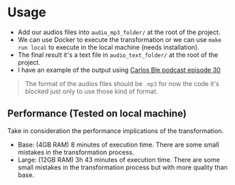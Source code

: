 # Usage

- Add our audios files into `audio_mp3_folder/` at the root of the project.
- We can use Docker to execute the transformation or we can use `make run local` to execute in the local machine (needs installation).
- The final result it's a text file in `audio_text_folder/` at the root of the project.
- I have an example of the output using [Carlos Ble podcast episode 30](./ep30-podcast-carlos-ble.txt)

> The format of the audios files should be `.mp3` for now the code it's blocked just only to use those kind of format.

## Performance (Tested on local machine)

Take in consideration the performance implications of the transformation.

- Base: (4GB RAM) 8 minutes of execution time. There are some small mistakes in the transformation process.
- Large: (12GB RAM) 3h 43 minutes of execution time. There are some small mistakes in the transformation process but with more quality than base.
